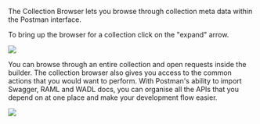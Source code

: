 The Collection Browser lets you browse through collection meta data within the Postman interface.

To bring up the browser for a collection click on the "expand" arrow.

[![](https://www.getpostman.com/img/v1/docs/consuming_API_documentation/consuming_API_documentation_1.png)
][0]

You can browse through an entire collection and open requests inside the builder. The collection browser also gives you access to the common actions that you would want to perform. With Postman's ability to import Swagger, RAML and WADL docs, you can organise all the APIs that you depend on at one place and make your development flow easier.

[![](https://www.getpostman.com/img/v1/docs/consuming_API_documentation/consuming_API_documentation_2.png)
][1]


[0]: https://www.getpostman.com/img/v1/docs/consuming_API_documentation/consuming_API_documentation_1.png
[1]: https://www.getpostman.com/img/v1/docs/consuming_API_documentation/consuming_API_documentation_2.png